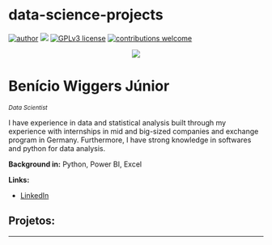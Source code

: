 # data-science-projects
[![author](https://img.shields.io/badge/author-beniciowg-red.svg)](https://www.linkedin.com/in/benicio-wiggers-jr) [![](https://img.shields.io/badge/python-3.7+-blue.svg)](https://www.python.org/downloads/release/python-365/) [![GPLv3 license](https://img.shields.io/badge/License-GPLv3-blue.svg)](http://perso.crans.org/besson/LICENSE.html) [![contributions welcome](https://img.shields.io/badge/contributions-welcome-brightgreen.svg?style=flat)](https://github.com/carlosfab/data_science/issues)

<p align="center">
  <img src="Banner.png" >
</p>

# Benício Wiggers Júnior
<sub>*Data Scientist*</sub>

I have experience in data and statistical analysis built through my experience with internships in mid and big-sized companies and exchange program in Germany. Furthermore, I have strong knowledge in softwares and python for data analysis.

**Background in:** Python, Power BI, Excel

**Links:**
* [LinkedIn](https://www.linkedin.com/in/benicio-wiggers-jr)


## Projetos:



---
